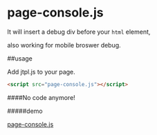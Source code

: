 # page-console.js
It will insert a debug div before your `html` element, 

also working for mobile broswer debug.

##usage

Add jtpl.js to your page.

```html
<script src="page-console.js"></script>
```

####No code anymore! 




#####demo 

<a href="http://jy1989.github.io" target="_blank">page-console.js</a>
